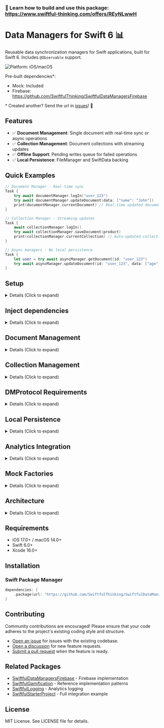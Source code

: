 ### 🚀 Learn how to build and use this package: https://www.swiftful-thinking.com/offers/REyNLwwH

# Data Managers for Swift 6 📊

Reusable data synchronization managers for Swift applications, built for Swift 6. Includes `@Observable` support.

![Platform: iOS/macOS](https://img.shields.io/badge/platform-iOS%20%7C%20macOS-blue)

Pre-built dependencies*:

- Mock: Included
- Firebase: https://github.com/SwiftfulThinking/SwiftfulDataManagersFirebase

\* Created another? Send the url in [issues](https://github.com/SwiftfulThinking/SwiftfulDataManagers/issues)! 🥳

## Features

- ✅ **Document Management**: Single document with real-time sync or async operations
- ✅ **Collection Management**: Document collections with streaming updates
- ✅ **Offline Support**: Pending writes queue for failed operations
- ✅ **Local Persistence**: FileManager and SwiftData backing

## Quick Examples

```swift
// Document Manager - Real-time sync
Task {
    try await documentManager.logIn("user_123")
    try await documentManager.updateDocument(data: ["name": "John"])
    print(documentManager.currentDocument) // Real-time updated document
}

// Collection Manager - Streaming updates
Task {
    await collectionManager.logIn()
    try await collectionManager.saveDocument(product)
    print(collectionManager.currentCollection) // Auto-updated collection
}

// Async managers - No local persistence
Task {
    let user = try await asyncManager.getDocument(id: "user_123")
    try await asyncManager.updateDocument(id: "user_123", data: ["age": 30])
}
```

## Setup

<details>
<summary> Details (Click to expand) </summary>
<br>

#### Create instances of managers:

```swift
// Document Manager with real-time sync
let documentManager = DocumentManagerSync(
    services: any DMDocumentServices,
    configuration: DataManagerSyncConfiguration,
    logger: DataLogger?
)

// Collection Manager with real-time sync
let collectionManager = CollectionManagerSync(
    services: any DMCollectionServices,
    configuration: DataManagerSyncConfiguration,
    logger: DataLogger?
)

// Async managers (no local persistence)
let asyncDocumentManager = DocumentManagerAsync(
    service: any RemoteDocumentService,
    configuration: DataManagerAsyncConfiguration,
    logger: DataLogger?
)
```

#### Development vs Production:

```swift
#if DEBUG
let documentManager = DocumentManagerSync(
    services: MockDMDocumentServices(),
    configuration: .mock(managerKey: "user")
)
#else
let documentManager = DocumentManagerSync(
    services: FirebaseDMDocumentServices(),
    configuration: DataManagerSyncConfiguration(managerKey: "user")
)
#endif
```

#### Optionally add to SwiftUI environment as @Observable

```swift
Text("Hello, world!")
    .environment(documentManager)
    .environment(collectionManager)
```

</details>

## Inject dependencies

<details>
<summary> Details (Click to expand) </summary>
<br>

Each sync manager is initialized with a `Services` protocol that combines remote and local services. This is a public protocol you can use to create your own dependency.

`Mock` implementations are included for SwiftUI previews and testing.

```swift
// Mock with blank data
let services = MockDMDocumentServices<UserModel>()

// Mock with custom data
let user = UserModel(id: "123", name: "John")
let services = MockDMDocumentServices(document: user)
```

Other services are not directly included, so that the developer can pick-and-choose which dependencies to add to the project.

You can create your own services by conforming to the protocols:

```swift
public protocol DMDocumentServices {
    associatedtype T: DMProtocol
    var remote: any RemoteDocumentService<T> { get }
    var local: any LocalDocumentPersistence<T> { get }
}

public protocol DMCollectionServices {
    associatedtype T: DMProtocol
    var remote: any RemoteCollectionService<T> { get }
    var local: any LocalCollectionPersistence<T> { get }
}
```

</details>

## Document Management

<details>
<summary> Details (Click to expand) </summary>
<br>

### Configuration

```swift
let config = DataManagerSyncConfiguration(
    managerKey: "user",              // Unique identifier for this manager
    enablePendingWrites: true        // Queue failed operations for retry
)

// Async configuration (no pending writes)
let asyncConfig = DataManagerAsyncConfiguration(
    managerKey: "user"
)
```

**⚠️ Important: Key Sanitization**

All configuration keys (`managerKey`) are validated and must:
- Contain only alphanumeric characters, underscores, and hyphens
- Not contain periods (`.`), slashes (`/`), or special characters
- Be 1-512 characters long
- Examples: `"user"`, `"user_profile"`, `"user-settings"` ✅
- Invalid: `"user.profile"`, `"user/settings"` ❌

### Log In / Log Out (Sync Managers)

```swift
// Log in (starts remote listener for real-time updates)
try await documentManager.logIn("document_123")

// Log out (stops listeners and clears local data)
documentManager.logOut()
```

### CRUD Operations

```swift
// Get document
let document = documentManager.getDocument()              // Sync - from cache
let document = try await documentManager.getDocumentAsync() // Async - from remote

// Save document
try await documentManager.saveDocument(document)

// Update document with partial data
try await documentManager.updateDocument(data: [
    "name": "John Doe",
    "age": 30,
    "verified": true
])

// Delete document
try await documentManager.deleteDocument()
```

### Access Current Document (Sync Managers)

```swift
// Observable property for SwiftUI
let document = documentManager.currentDocument

// Get or throw if not available
let document = try documentManager.getDocumentOrThrow()

// Get document ID
let id = try documentManager.getDocumentId()
```

### Pending Writes (Sync Managers Only)

Failed operations are automatically queued when `enablePendingWrites = true`:

```swift
// Operations that fail will be added to pending writes queue
try await documentManager.updateDocument(data: ["status": "active"])

// Pending writes sync automatically on next successful connection
// Manual sync happens during logIn()
```

</details>

## Collection Management

<details>
<summary> Details (Click to expand) </summary>
<br>

### Configuration

Same configuration as Document Management:

```swift
let config = DataManagerSyncConfiguration(
    managerKey: "products",
    enablePendingWrites: true
)
```

### Log In / Log Out (Sync Managers)

```swift
// Log in (bulk loads collection then streams updates)
await collectionManager.logIn()

// Log out (stops listeners and clears local data)
await collectionManager.logOut()
```

### Collection Operations

```swift
// Get collection
let items = collectionManager.getCollection()              // Sync - from cache
let items = try await collectionManager.getCollectionAsync() // Async - from remote

// Get single document
let item = collectionManager.getDocument(id: "item_123")
let item = try await collectionManager.getDocumentAsync(id: "item_123")

// Save document to collection
try await collectionManager.saveDocument(document)

// Update document in collection
try await collectionManager.updateDocument(id: "item_123", data: ["price": 99.99])

// Delete document from collection
try await collectionManager.deleteDocument(id: "item_123")
```

### Query Builder

```swift
// Build complex queries
let query = QueryBuilder()
    .whereField("category", isEqualTo: "electronics")
    .whereField("price", isLessThan: 1000)
    .orderBy(field: "price", descending: true)
    .limit(10)

let results = try await collectionManager.getDocuments(query: query)
```

### Access Current Collection (Sync Managers)

```swift
// Observable property for SwiftUI
let collection = collectionManager.currentCollection

// Get collection synchronously
let collection = collectionManager.getCollection()

// Check if collection contains document
let hasDocument = collectionManager.containsDocument(id: "item_123")
```

### Streaming Pattern (Sync Managers)

CollectionManagerSync follows the "hybrid sync" pattern:
1. Bulk loads all documents on `logIn()`
2. Streams individual document updates/deletions
3. Maintains local cache for offline access

</details>

## DMProtocol Requirements

<details>
<summary> Details (Click to expand) </summary>
<br>

All managed types must conform to `DMProtocol`:

```swift
public protocol DMProtocol: Codable, Sendable, StringIdentifiable {
    var eventParameters: [String: Any] { get }
    static var mocks: [Self] { get }
}

// Example implementation
struct UserModel: DMProtocol {
    let id: String  // Required by StringIdentifiable
    var name: String
    var email: String
    var age: Int

    var eventParameters: [String: Any] {
        ["user_name": name, "user_age": age]
    }

    static var mocks: [Self] {
        [
            UserModel(id: "1", name: "John", email: "john@example.com", age: 30),
            UserModel(id: "2", name: "Jane", email: "jane@example.com", age: 25)
        ]
    }
}
```

</details>

## Local Persistence

<details>
<summary> Details (Click to expand) </summary>
<br>

### FileManager Persistence (Included)

Simple JSON-based persistence using FileManager:

```swift
let persistence = FileManagerDocumentPersistence<UserModel>()
```

### SwiftData Persistence (Included for Collections)

SwiftData-backed persistence for collections:

```swift
let persistence = SwiftDataCollectionPersistence<ProductModel>(managerKey: "products")
```

### Custom Persistence

Implement the protocols for custom persistence:

```swift
public protocol LocalDocumentPersistence<T>: Sendable {
    func saveDocument(managerKey: String, _ document: T?) throws
    func getDocument(managerKey: String) throws -> T?
    func savePendingWrites(managerKey: String, _ writes: [PendingWrite]) throws
    func getPendingWrites(managerKey: String) throws -> [PendingWrite]
    // ...
}
```

**Note**: Following SwiftfulGamification patterns, persistence methods accept `managerKey` as a parameter rather than storing it.

</details>

## Analytics Integration

<details>
<summary> Details (Click to expand) </summary>
<br>

All managers support optional analytics logging:

```swift
// Create logger (see SwiftfulLogging package)
let logger = LogManager(services: [
    FirebaseAnalyticsService(),
    MixpanelService()
])

// Inject into managers
let documentManager = DocumentManagerSync(
    services: services,
    configuration: config,
    logger: logger
)
```

### Tracked Events

**DocumentManagerSync/CollectionManagerSync**:
- `{key}_listener_start/success/fail/retrying`
- `{key}_save_start/success/fail`
- `{key}_update_start/success/fail`
- `{key}_delete_start/success/fail`
- `{key}_documentUpdated/documentDeleted`
- `{key}_pendingWriteAdded/pendingWritesCleared`
- `{key}_syncPendingWrites_start/complete`
- `{key}_bulkLoad_start/success/fail` (CollectionManagerSync only)

**DocumentManagerAsync/CollectionManagerAsync**:
- `{key}_get_start/success/fail`
- `{key}_save_start/success/fail`
- `{key}_update_start/success/fail`
- `{key}_delete_start/success/fail`

### Event Parameters

All events include relevant parameters:

```swift
"document_id": "user_123"
"error_description": "Network unavailable"
"pending_write_count": 3
"retry_count": 2
"delay_seconds": 4.0
```

</details>

## Mock Factories

<details>
<summary> Details (Click to expand) </summary>
<br>

All configurations and services include mock factory methods for testing:

### Configurations

```swift
// Default mock configuration
DataManagerSyncConfiguration.mock()

// Mock without pending writes
DataManagerSyncConfiguration.mockNoPendingWrites()

// Async configuration mock
DataManagerAsyncConfiguration.mock()
```

### Services

```swift
// Mock document services
let services = MockDMDocumentServices(document: UserModel.mock)

// Mock collection services
let services = MockDMCollectionServices(collection: ProductModel.mocks)

// Mock remote services
let remote = MockRemoteDocumentService(document: UserModel.mock)
let remote = MockRemoteCollectionService(collection: ProductModel.mocks)

// Mock local persistence
let local = MockLocalDocumentPersistence(document: UserModel.mock)
let local = MockLocalCollectionPersistence(collection: ProductModel.mocks)
```

</details>

## Architecture

<details>
<summary> Details (Click to expand) </summary>
<br>

SwiftfulDataManagers follows the **SwiftfulThinking Provider Pattern**:

1. **Base Package** (this package):
   - Zero external dependencies (except IdentifiableByString)
   - Defines all protocols and models
   - Includes Mock implementations
   - All types are `Codable` and `Sendable`

2. **Implementation Packages** (separate SPM):
   - SwiftfulDataManagersFirebase: Firebase implementation
   - Implements service protocols
   - Handles provider-specific logic

3. **Manager Classes**:
   - `@MainActor` for UI thread safety
   - `@Observable` for SwiftUI integration
   - Dependency injection via protocols
   - Optional logger for analytics
   - Comprehensive event tracking

### Key Features

- **Swift 6 concurrency**: Full async/await support
- **Thread safety**: `@MainActor` isolation, `Sendable` conformance
- **SwiftUI ready**: `@Observable` support
- **Offline first**: Local persistence with remote sync (Sync managers)
- **Real-time sync**: AsyncStream-based listeners
- **Type-safe**: Protocol-based architecture
- **Testable**: Mock implementations included
- **Listener retry**: Exponential backoff for failed connections

### Manager Types

```
┌─────────────────────────┬────────────────────────┐
│    Sync Managers        │    Async Managers      │
├─────────────────────────┼────────────────────────┤
│ ✓ Real-time listeners   │ ✗ No listeners         │
│ ✓ Local persistence     │ ✗ No local cache       │
│ ✓ Offline support       │ ✗ Online only          │
│ ✓ Pending writes queue  │ ✗ No queue             │
│ ✓ Observable properties │ ✗ Async methods only   │
└─────────────────────────┴────────────────────────┘
```

</details>

## Requirements

- iOS 17.0+ / macOS 14.0+
- Swift 6.0+
- Xcode 16.0+

## Installation

### Swift Package Manager

```swift
dependencies: [
    .package(url: "https://github.com/SwiftfulThinking/SwiftfulDataManagers.git", branch: "main")
]
```

## Contributing

Community contributions are encouraged! Please ensure that your code adheres to the project's existing coding style and structure.

- [Open an issue](https://github.com/SwiftfulThinking/SwiftfulDataManagers/issues) for issues with the existing codebase.
- [Open a discussion](https://github.com/SwiftfulThinking/SwiftfulDataManagers/discussions) for new feature requests.
- [Submit a pull request](https://github.com/SwiftfulThinking/SwiftfulDataManagers/pulls) when the feature is ready.

## Related Packages

- [SwiftfulDataManagersFirebase](https://github.com/SwiftfulThinking/SwiftfulDataManagersFirebase) - Firebase implementation
- [SwiftfulGamification](https://github.com/SwiftfulThinking/SwiftfulGamification) - Reference implementation patterns
- [SwiftfulLogging](https://github.com/SwiftfulThinking/SwiftfulLogging) - Analytics logging
- [SwiftfulStarterProject](https://github.com/SwiftfulThinking/SwiftfulStarterProject) - Full integration example

## License

MIT License. See LICENSE file for details.